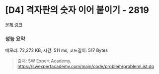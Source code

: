# [D4] 격자판의 숫자 이어 붙이기 - 2819 

[문제 링크](https://swexpertacademy.com/main/code/problem/problemDetail.do?contestProbId=AV7I5fgqEogDFAXB) 

### 성능 요약

메모리: 72,272 KB, 시간: 511 ms, 코드길이: 517 Bytes



> 출처: SW Expert Academy, https://swexpertacademy.com/main/code/problem/problemList.do